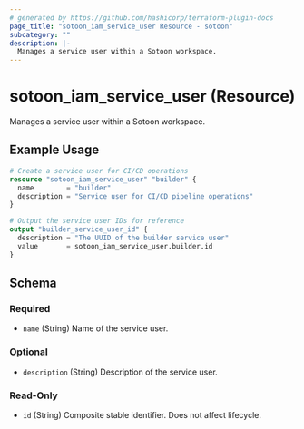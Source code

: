 ```yaml
---
# generated by https://github.com/hashicorp/terraform-plugin-docs
page_title: "sotoon_iam_service_user Resource - sotoon"
subcategory: ""
description: |-
  Manages a service user within a Sotoon workspace.
---
```


# sotoon_iam_service_user (Resource)

Manages a service user within a Sotoon workspace.

## Example Usage

```terraform
# Create a service user for CI/CD operations
resource "sotoon_iam_service_user" "builder" {
  name        = "builder"
  description = "Service user for CI/CD pipeline operations"
}

# Output the service user IDs for reference
output "builder_service_user_id" {
  description = "The UUID of the builder service user"
  value       = sotoon_iam_service_user.builder.id
}
```

<!-- schema generated by tfplugindocs -->
## Schema

### Required

- `name` (String) Name of the service user.

### Optional

- `description` (String) Description of the service user.

### Read-Only

- `id` (String) Composite stable identifier. Does not affect lifecycle.
